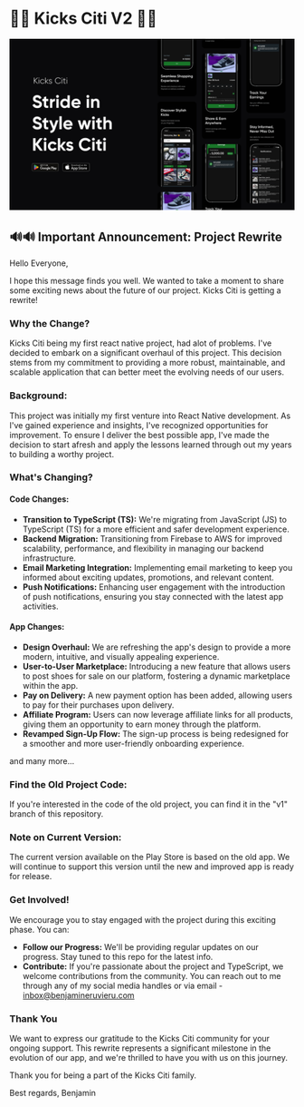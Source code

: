 # 🎊🎊 Kicks Citi V2 🎊🎊

![App Screens](doc/img/Cover.png)

## 🔊🔊 Important Announcement: Project Rewrite

Hello Everyone,

I hope this message finds you well. We wanted to take a moment to share some exciting news about the future of our project. Kicks Citi is getting a rewrite!

### Why the Change?

Kicks Citi being my first react native project, had alot of problems. I've decided to embark on a significant overhaul of this project. This decision stems from my commitment to providing a more robust, maintainable, and scalable application that can better meet the evolving needs of our users.

### Background:

This project was initially my first venture into React Native development. As I've gained experience and insights, I've recognized opportunities for improvement. To ensure I deliver the best possible app, I've made the decision to start afresh and apply the lessons learned through out my years to building a worthy project.

### What's Changing?

#### Code Changes:

- **Transition to TypeScript (TS):** We're migrating from JavaScript (JS) to TypeScript (TS) for a more efficient and safer development experience.
- **Backend Migration:** Transitioning from Firebase to AWS for improved scalability, performance, and flexibility in managing our backend infrastructure.
- **Email Marketing Integration:** Implementing email marketing to keep you informed about exciting updates, promotions, and relevant content.
- **Push Notifications:** Enhancing user engagement with the introduction of push notifications, ensuring you stay connected with the latest app activities.

#### App Changes:

- **Design Overhaul:** We are refreshing the app's design to provide a more modern, intuitive, and visually appealing experience.
- **User-to-User Marketplace:** Introducing a new feature that allows users to post shoes for sale on our platform, fostering a dynamic marketplace within the app.
- **Pay on Delivery:** A new payment option has been added, allowing users to pay for their purchases upon delivery.
- **Affiliate Program:** Users can now leverage affiliate links for all products, giving them an opportunity to earn money through the platform.
- **Revamped Sign-Up Flow:** The sign-up process is being redesigned for a smoother and more user-friendly onboarding experience.

and many more...

### Find the Old Project Code:

If you're interested in the code of the old project, you can find it in the "v1" branch of this repository.

### Note on Current Version:

The current version available on the Play Store is based on the old app. We will continue to support this version until the new and improved app is ready for release.

### Get Involved!

We encourage you to stay engaged with the project during this exciting phase. You can:

- **Follow our Progress:** We'll be providing regular updates on our progress. Stay tuned to this repo for the latest info.
- **Contribute:** If you're passionate about the project and TypeScript, we welcome contributions from the community. You can reach out to me through any of my social media handles or via email - inbox@benjamineruvieru.com

### Thank You

We want to express our gratitude to the Kicks Citi community for your ongoing support. This rewrite represents a significant milestone in the evolution of our app, and we're thrilled to have you with us on this journey.

Thank you for being a part of the Kicks Citi family.

Best regards,
Benjamin
